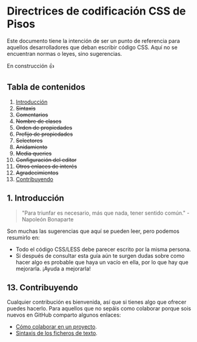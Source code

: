 # Directrices de codificación CSS de Pisos

Este documento tiene la intención de ser un punto de referencia para aquellos desarrolladores que deban escribir código CSS. Aquí no se encuentran normas o leyes, sino sugerencias.

En construcción :+1:


## Tabla de contenidos

1. [Introducción](#introduccion)
2. ~~Sintaxis~~
3. ~~Comentarios~~ 
4. ~~Nombre de clases~~
5. ~~Orden de propiedades~~
6. ~~Prefijo de propiedades~~
7. ~~Selectores~~
8. ~~Anidamiento~~
9. ~~Media queries~~
10. ~~Configuración del editor~~
11. ~~Otros enlaces de interés~~
12. ~~Agradecimientos~~
13. [Contribuyendo](#contribuyendo)


<a name="introduccion"></a>
## 1. Introducción

> "Para triunfar es necesario, más que nada, tener sentido común." - Napoleón Bonaparte

Son muchas las sugerencias que aquí se pueden leer, pero podemos resumirlo en:
- Todo el código CSS/LESS debe parecer escrito por la misma persona.
- Si después de consultar esta guía aún te surgen dudas sobre como hacer algo es probable que haya un vacío en ella, por lo que hay que mejorarla. ¡Ayuda a mejorarla!


<a name="contribuyendo"></a>
## 13. Contribuyendo

Cualquier contribución es bienvenida, así que si tienes algo que ofrecer puedes hacerlo. Para aquellos que no sepáis como colaborar porque sois nuevos en GitHub comparto algunos enlaces:

- [Cómo colaborar en un proyecto](https://gist.github.com/BCasal/026e4c7f5c71418485c1).
- [Sintaxis de los ficheros de texto](https://help.github.com/articles/basic-writing-and-formatting-syntax/).
